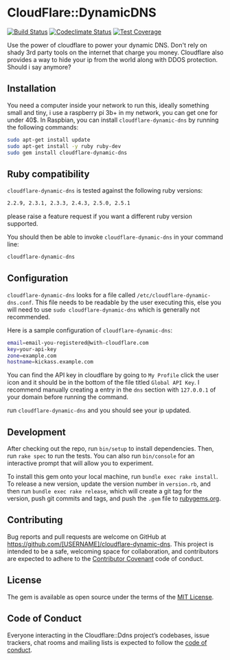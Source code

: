 # CloudFlare::DynamicDNS

[![Build Status](https://travis-ci.org/kunday/cloudflare-dynamic-dns.svg?branch=master)](https://travis-ci.org/kunday/cloudflare-dynamic-dns)
[![Codeclimate Status](https://codeclimate.com/github/kunday/cloudflare-dynamic-dns.png)](https://codeclimate.com/github/kunday/cloudflare-dynamic-dns)
[![Test Coverage](https://api.codeclimate.com/v1/badges/af135e19a9404ca6ab14/test_coverage)](https://codeclimate.com/github/kunday/cloudflare-dynamic-dns/test_coverage)

Use the power of cloudflare to power your dynamic DNS. Don't rely on shady 3rd
party tools on the internet that charge you money. Cloudflare also provides a
way to hide your ip from the world along with DDOS protection. Should i say 
anymore?

## Installation

You need a computer inside your network to run this, ideally something small and
tiny, i use a raspberry pi 3b+ in my network, you can get one for under 40$. In
Raspbian, you can install `cloudflare-dynamic-dns` by running the following commands:

```bash
sudo apt-get install update
sudo apt-get install -y ruby ruby-dev
sudo gem install cloudflare-dynamic-dns
```

## Ruby compatibility
`cloudflare-dynamic-dns` is tested against the following ruby versions:
```bash
2.2.9, 2.3.1, 2.3.3, 2.4.3, 2.5.0, 2.5.1
``` 
please raise a feature request if you want a different ruby version supported.
  

You should then be able to invoke `cloudflare-dynamic-dns` in your command line:

```bash
cloudflare-dynamic-dns
```

## Configuration

`cloudflare-dynamic-dns` looks for a file called `/etc/cloudflare-dynamic-dns.conf`.
This file needs to be readable by the user executing this, else you will need to use
`sudo cloudflare-dynamic-dns` which is generally not recommended.

Here is a sample configuration of `cloudflare-dynamic-dns`:
```bash
email=email-you-registered@with-cloudflare.com
key=your-api-key
zone=example.com
hostname=kickass.example.com
```

You can find the API key in cloudflare by going to `My Profile` click the user icon
and it should be in the bottom of the file titled `Global API Key`. I recommend 
manually creating a entry in the `dns` section with `127.0.0.1` of your domain before
running the command.

run `cloudflare-dynamic-dns` and you should see your ip updated. 

## Development

After checking out the repo, run `bin/setup` to install dependencies. Then, run `rake spec` to run the tests. You can also run `bin/console` for an interactive prompt that will allow you to experiment.

To install this gem onto your local machine, run `bundle exec rake install`. To release a new version, update the version number in `version.rb`, and then run `bundle exec rake release`, which will create a git tag for the version, push git commits and tags, and push the `.gem` file to [rubygems.org](https://rubygems.org).

## Contributing

Bug reports and pull requests are welcome on GitHub at https://github.com/[USERNAME]/cloudflare-dynamic-dns. This project is intended to be a safe, welcoming space for collaboration, and contributors are expected to adhere to the [Contributor Covenant](http://contributor-covenant.org) code of conduct.

## License

The gem is available as open source under the terms of the [MIT License](https://opensource.org/licenses/MIT).

## Code of Conduct

Everyone interacting in the Cloudflare::Ddns project’s codebases, issue trackers, chat rooms and mailing lists is expected to follow the [code of conduct](https://github.com/[USERNAME]/cloudflare-dynamic-dns/blob/master/CODE_OF_CONDUCT.md).

